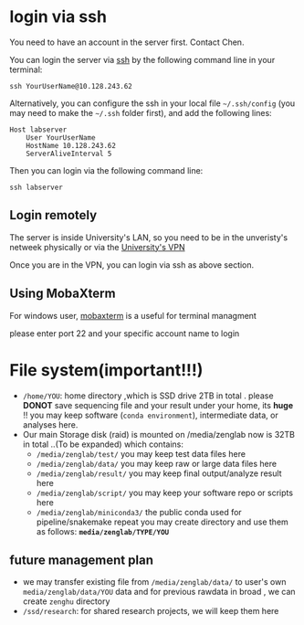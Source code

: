 # login via ssh
You need to have an account in the server first. Contact Chen.

You can login the server via [ssh](https://en.wikipedia.org/wiki/Secure_Shell) by the following command line in your terminal:

```batchfile
ssh YourUserName@10.128.243.62
```

Alternatively, you can configure the ssh in your local file `~/.ssh/config` (you may need to make the `~/.ssh` folder first), and add the following lines:

```batchfile
Host labserver
    User YourUserName
    HostName 10.128.243.62
    ServerAliveInterval 5
```

Then you can login via the following command line:

```batchfile
ssh labserver
```
## Login remotely

The server is inside University's LAN, so you need to be in the unveristy's netweek physically or via the [University's VPN](https://its.pku.edu.cn/)

Once you are in the VPN, you can login via ssh as above section.

## Using MobaXterm 

For windows user, [mobaxterm](https://mobaxterm.mobatek.net/) is a useful for terminal managment 

please enter port 22 and your specific account name to login 

# File system(important!!!)
- `/home/YOU`: home directory ,which is SSD drive 2TB in total . please **DONOT** save sequencing file and your result under your home, its **huge** !! you may keep software (`conda environment`), intermediate data, or analyses here.
- Our main Storage disk (raid) is mounted on /media/zenglab now is 32TB in total ..(To be expanded) which contains:
	- `/media/zenglab/test/` you may keep test data files here
	- `/media/zenglab/data/` you may keep raw or large data files here
	- `/media/zenglab/result/` you may keep final output/analyze result here 
	- `/media/zenglab/script/` you may keep your software repo or scripts here
	- `/media/zenglab/miniconda3/` the public conda used for pipeline/snakemake repeat
you may create directory and use them as follows:
**`media/zenglab/TYPE/YOU`**

## future management plan
- we may transfer existing file from `/media/zenglab/data/` to user's own `media/zenglab/data/YOU` data and for previous rawdata in broad , we can create `zenghu` directory
- `/ssd/research`: for shared research projects, we will keep them here
